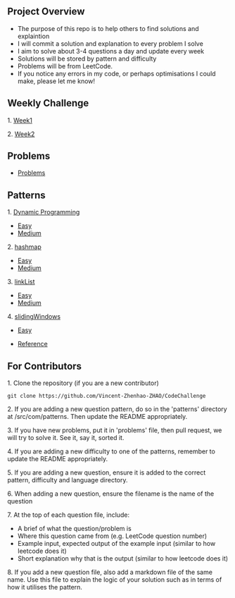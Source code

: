 ## Project Overview

- The purpose of this repo is to help others to find solutions and explaintion
- I will commit a solution and explanation to every problem I solve
- I aim to solve about 3-4 questions a day and update every week
- Solutions will be stored by pattern and difficulty
- Problems will be from LeetCode.
- If you notice any errors in my code, or perhaps optimisations I could make, please let me know!

## Weekly Challenge

1\. [Week1](https://github.com/Vincent-Zhenhao-ZHAO/CodeChallenge/tree/main/week1)

2\. [Week2](https://github.com/Vincent-Zhenhao-ZHAO/CodeChallenge/tree/main/week2)

## Problems
  - [Problems](https://github.com/Vincent-Zhenhao-ZHAO/CodeChallenge/tree/main/problems)

## Patterns
 
1\. [Dynamic Programming](https://github.com/Vincent-Zhenhao-ZHAO/CodeChallenge/tree/main/team_work_with_Kieran/patterns/dynamicProgramming)

   - [Easy](https://github.com/Vincent-Zhenhao-ZHAO/CodeChallenge/tree/main/team_work_with_Kieran/patterns/dynamicProgramming/easy)
   - [Medium](https://github.com/Vincent-Zhenhao-ZHAO/CodeChallenge/tree/main/team_work_with_Kieran/patterns/dynamicProgramming/medium)
    
2\. [hashmap](https://github.com/Vincent-Zhenhao-ZHAO/CodeChallenge/tree/main/team_work_with_Kieran/patterns/hashmap)

   - [Easy](https://github.com/Vincent-Zhenhao-ZHAO/CodeChallenge/tree/main/team_work_with_Kieran/patterns/hashmap/easy)
   - [Medium](https://github.com/Vincent-Zhenhao-ZHAO/CodeChallenge/tree/main/team_work_with_Kieran/patterns/hashmap/medium)
    
3\. [linkList](https://github.com/Vincent-Zhenhao-ZHAO/CodeChallenge/tree/main/team_work_with_Kieran/patterns/linkList)

   - [Easy](https://github.com/Vincent-Zhenhao-ZHAO/CodeChallenge/tree/main/team_work_with_Kieran/patterns/linkList/easy)
   - [Medium](https://github.com/Vincent-Zhenhao-ZHAO/CodeChallenge/tree/main/team_work_with_Kieran/patterns/linkList/medium)
    
4\. [slidingWindows](https://github.com/Vincent-Zhenhao-ZHAO/CodeChallenge/tree/main/team_work_with_Kieran/patterns/slidingWindow)

   - [Easy](https://github.com/Vincent-Zhenhao-ZHAO/CodeChallenge/tree/main/team_work_with_Kieran/patterns/slidingWindow/easy/python)

- [Reference](https://github.com/Kieran-Arul/interview-prep)

## For Contributors

1\. Clone the repository (if you are a new contributor)

    git clone https://github.com/Vincent-Zhenhao-ZHAO/CodeChallenge

2\. If you are adding a new question pattern, do so in the 'patterns' directory at /src/com/patterns. Then update the README appropriately.

3\. If you have new problems, put it in 'problems' file, then pull request, we will try to solve it. See it, say it, sorted it.

4\. If you are adding a new difficulty to one of the patterns, remember to update the README appropriately.

5\. If you are adding a new question, ensure it is added to the correct pattern, difficulty and language directory.

6\. When adding a new question, ensure the filename is the name of the question

7\. At the top of each question file, include:

  - A brief of what the question/problem is
  - Where this question came from (e.g. LeetCode question number)
  - Example input, expected output of the example input (similar to how leetcode does it)
  - Short explanation why that is the output (similar to how leetcode does it)

8\. If you add a new question file, also add a markdown file of the same name. Use this file to explain the logic of your solution such as in terms of how it utilises the pattern.




